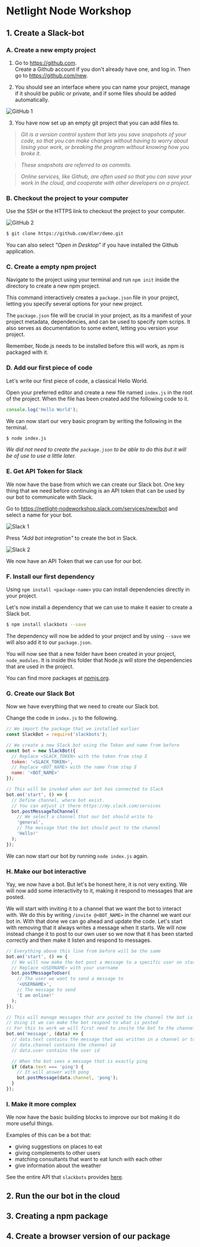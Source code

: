 # Netlight Node Workshop

## 1. Create a Slack-bot
### A. Create a new empty project

1. Go to https://github.com.  
Create a Github account if you don't already have one, and log in. Then go to https://github.com/new.

2. You should see an interface where you can name your project, manage if it should be public or private, and if some files should be added automatically.

  ![GitHub 1](assets/github1.png)

3. You have now set up an empty git project that you can add files to.

> *Git is a version control system that lets you save snapshots of your code, so that you can make changes without having to worry about losing your work, or breaking the program without knowing how you broke it.*

> *These snapshots are referred to as commits.*

> *Online services, like Github, are often used so that you can save your work in the cloud, and cooperate with other developers on a project.*

### B. Checkout the project to your computer
Use the SSH or the HTTPS link to checkout the project to your computer.

  ![GitHub 2](assets/github2.png)

```bash
$ git clone https://github.com/dlmr/demo.git
```

You can also select _"Open in Desktop"_ if you have installed the Github application.

### C. Create a empty npm project
Navigate to the project using your terminal and run `npm init` inside the directory to create a new npm project.

This command interactively creates a `package.json` file in your project, letting you specify several options for your new project.

The `package.json` file will be crucial in your project, as its a manifest of your project metadata, dependencies,
and can be used to specify npm scrips. It also serves as documentation to some extent, letting you version your project.

Remember, Node.js needs to be installed before this will work, as npm is packaged with it.

### D. Add our first piece of code
Let's write our first piece of code, a classical Hello World.

Open your preferred editor and create a new file named `index.js` in the root of the project. When the file has been created add the following code to it.

```javascript
console.log('Hello World');
```

We can now start our very basic program by writing the following in the terminal.

```bash
$ node index.js
```

_We did not need to create the `package.json` to be able to do this but it will be of use to use a little later._

### E. Get API Token for Slack
We now have the base from which we can create our Slack bot. One key thing that we need before continuing is an API token that can be used by our bot to communicate with Slack.

Go to https://netlight-nodeworkshop.slack.com/services/new/bot and select a name for your bot.

![Slack 1](assets/slack1.png)

Press _"Add bot integration"_ to create the bot in Slack.

![Slack 2](assets/slack2.png)

We now have an API Token that we can use for our bot.

### F. Install our first dependency
Using `npm install <package-name>` you can install dependencies directly in your project.

Let's now install a dependency that we can use to make it easier to create a Slack bot.

```bash
$ npm install slackbots --save
```

The dependency will now be added to your project and by using `--save` we will also add it to our `package.json`.

You will now see that a new folder have been created in your project, `node_modules`. It is inside this folder that Node.js will store the dependencies that are used in the project.

You can find more packages at [npmjs.org](httsp://npmjs.org).

### G. Create our Slack Bot
Now we have everything that we need to create our Slack bot.

Change the code in `index.js` to the following.
```javascript
// We import the package that we installed earlier
const SlackBot = require('slackbots');

// We create a new Slack bot using the Token and name from before
const bot = new SlackBot({
  // Replace <SLACK_TOKEN> with the token from step E
  token: '<SLACK_TOKEN>',
  // Replace <BOT_NAME> with the name from step E
  name: '<BOT_NAME>'
});

// This will be invoked when our bot has connected to Slack
bot.on('start', () => {
  // Define channel, where bot exist.
  // You can adjust it there https://my.slack.com/services
  bot.postMessageToChannel(
    // We select a channel that our bot should write to
    'general',
    // The message that the bot should post to the channel
    'Hello!'
  );
});
```

We can now start our bot by running `node index.js` again.

### H. Make our bot interactive
Yay, we now have a bot. But let's be honest here, it is not very exiting. We will now add some interactivity to it, making it respond to messages that are posted.

We will start with inviting it to a channel that we want the bot to interact with. We do this by writing `/invite @<BOT_NAME>` in the channel we want our bot in. With that done we can go ahead and update the code. Let's start with removing that it always writes a message when it starts. We will now instead change it to post to our own user so we now that it has been started correctly and then make it listen and respond to messages.

```javascript
// Everything above this line from before will be the same
bot.on('start', () => {
  // We will now make the bot post a message to a specific user on startup
  // Replace <USERNAME> with your username
  bot.postMessageToUser(
    // The user we want to send a message to
    '<USERNAME>',
    // The message to send
    'I am online!'
  );
});

// This will manage messages that are posted to the channel the bot is connect to
// Using it we can make the bot respond to what is posted
// For this to work we will first need to invite the bot to the channel
bot.on('message', (data) => {
  // data.text contains the message that was written in a channel or to the bot directly
  // data.channel contains the channel id
  // data.user contains the user id

  // When the bot sees a message that is exactly ping
  if (data.text === 'ping') {
    // It will answer with pong
    bot.postMessage(data.channel, 'pong');
  }
});
```

### I. Make it more complex
We now have the basic building blocks to improve our bot making it do more useful things.

Examples of this can be a bot that:
- giving suggestions on places to eat
- giving complements to other users
- matching consultants that want to eat lunch with each other
- give information about the weather

See the entire API that `slackbots` provides [here](https://github.com/mishk0/slack-bot-api).

## 2. Run the our bot in the cloud

## 3. Creating a npm package

## 4. Create a browser version of our package

